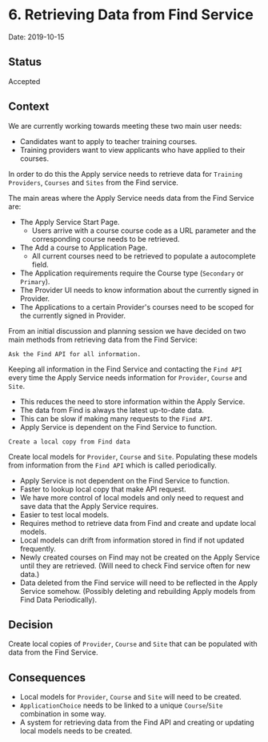 # 6. Retrieving Data from Find Service

Date: 2019-10-15

## Status

Accepted

## Context
We are currently working towards meeting these two main user needs:
-   Candidates want to apply to teacher training courses.
-   Training providers want to view applicants who have applied to their courses.

In order to do this the Apply service needs to retrieve data for `Training Providers`, 
`Courses` and `Sites` from the Find service.

The main areas where the Apply Service needs data from the Find Service are: 
-   The Apply Service Start Page.
    - Users arrive with a course course code as a URL parameter and the corresponding course needs to be retrieved.
-   The Add a course to Application Page.
    - All current courses need to be retrieved to populate a autocomplete field.
-   The Application requirements require the Course type (`Secondary` or `Primary`).
-   The Provider UI needs to know information about the currently signed in Provider.
- The Applications to a certain Provider's courses need to be scoped for the currently signed in Provider.

From an initial discussion and planning session we have decided on two main methods from retrieving data from the Find Service:

`Ask the Find API for all information.`

Keeping all information in the Find Service and contacting the `Find API` every time the Apply Service needs information for `Provider`, `Course` and `Site`.

- This reduces the need to store information within the Apply Service.
- The data from Find is always the latest up-to-date data.
- This can be slow if making many requests to the `Find API`. 
- Apply Service is dependent on the Find Service to function. 


`Create a local copy from Find data`

Create local models for `Provider`, `Course` and `Site`. Populating these models from information from the `Find API` which is called periodically.

- Apply Service is not dependent on the Find Service to function. 
- Faster to lookup local copy that make API request.
- We have more control of local models and only need to request and save data that the Apply Service requires.
- Easier to test local models.
- Requires method to retrieve data from Find and create and update local models.
- Local models can drift from information stored in find if not updated frequently.
- Newly created courses on Find may not be created on the Apply Service until they are retrieved. 
(Will need to check Find service often for new data.)
- Data deleted from the Find service will need to be reflected in the Apply Service somehow. 
(Possibly deleting and rebuilding Apply models from  Find Data Periodically).


## Decision

Create local copies of `Provider`, `Course` and `Site` that can be populated with data from the Find Service.


## Consequences

- Local models for `Provider`, `Course` and `Site` will need to be created.
- `ApplicationChoice` needs to be linked to a unique `Course`/`Site` combination in some way. 
- A system for retrieving data from the Find API and creating or updating local models needs to be created.



